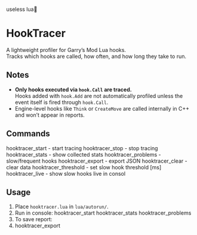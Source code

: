 useless lua🤮
# HookTracer
A lightweight profiler for Garry’s Mod Lua hooks.  
Tracks which hooks are called, how often, and how long they take to run.
## Notes
- **Only hooks executed via `hook.Call` are traced.**  
  Hooks added with `hook.Add` are not automatically profiled unless the event itself is fired through `hook.Call`.  
- Engine-level hooks like `Think` or `CreateMove` are called internally in C++ and won’t appear in reports.
## Commands
hooktracer_start       - start tracing
hooktracer_stop        - stop tracing
hooktracer_stats       - show collected stats
hooktracer_problems    - slow/frequent hooks
hooktracer_export      - export JSON
hooktracer_clear       - clear data
hooktracer_threshold   - set slow hook threshold [ms]
hooktracer_live        - show slow hooks live in consol
## Usage
1. Place `hooktracer.lua` in `lua/autorun/`.
2. Run in console:
hooktracer_start
hooktracer_stats
hooktracer_problems
3. To save report:
4. hooktracer_export
